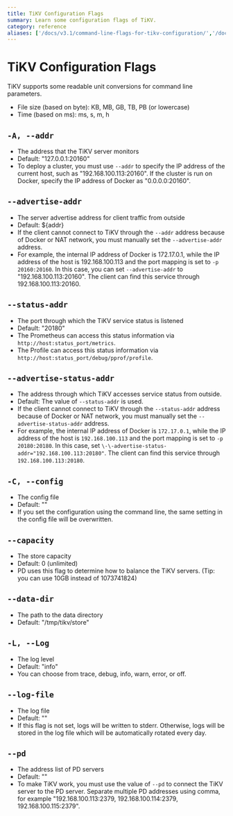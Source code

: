 ```yaml
---
title: TiKV Configuration Flags
summary: Learn some configuration flags of TiKV.
category: reference
aliases: ['/docs/v3.1/command-line-flags-for-tikv-configuration/','/docs/v3.1/reference/configuration/tikv-server/configuration/']
---
```


# TiKV Configuration Flags

TiKV supports some readable unit conversions for command line parameters.

- File size (based on byte): KB, MB, GB, TB, PB (or lowercase)
- Time (based on ms): ms, s, m, h

## `-A, --addr`

- The address that the TiKV server monitors
- Default: "127.0.0.1:20160"
- To deploy a cluster, you must use `--addr` to specify the IP address of the current host, such as "192.168.100.113:20160". If the cluster is run on Docker, specify the IP address of Docker as "0.0.0.0:20160".

## `--advertise-addr`

- The server advertise address for client traffic from outside
- Default: ${addr}
- If the client cannot connect to TiKV through the `--addr` address because of Docker or NAT network, you must manually set the `--advertise-addr` address.
- For example, the internal IP address of Docker is 172.17.0.1, while the IP address of the host is 192.168.100.113 and the port mapping is set to `-p 20160:20160`. In this case, you can set `--advertise-addr` to "192.168.100.113:20160". The client can find this service through 192.168.100.113:20160.

## `--status-addr`

+ The port through which the TiKV service status is listened
+ Default: "20180"
+ The Prometheus can access this status information via `http://host:status_port/metrics`.
+ The Profile can access this status information via `http://host:status_port/debug/pprof/profile`.

## `--advertise-status-addr`

- The address through which TiKV accesses service status from outside.
- Default: The value of `--status-addr` is used.
- If the client cannot connect to TiKV through the `--status-addr` address because of Docker or NAT network, you must manually set the `--advertise-status-addr` address.
- For example, the internal IP address of Docker is `172.17.0.1`, while the IP address of the host is `192.168.100.113` and the port mapping is set to `-p 20180:20180`. In this case, set `\-\-advertise-status-addr="192.168.100.113:20180"`. The client can find this service through `192.168.100.113:20180`.

## `-C, --config`

- The config file
- Default: ""
- If you set the configuration using the command line, the same setting in the config file will be overwritten.

## `--capacity`

- The store capacity
- Default: 0 (unlimited)
- PD uses this flag to determine how to balance the TiKV servers. (Tip: you can use 10GB instead of 1073741824)

## `--data-dir`

- The path to the data directory
- Default: "/tmp/tikv/store"

## `-L, --Log`

- The log level
- Default: "info"
- You can choose from trace, debug, info, warn, error, or off.

## `--log-file`

- The log file
- Default: ""
- If this flag is not set, logs will be written to stderr. Otherwise, logs will be stored in the log file which will be automatically rotated every day.

## `--pd`

- The address list of PD servers
- Default: ""
- To make TiKV work, you must use the value of `--pd` to connect the TiKV server to the PD server. Separate multiple PD addresses using comma, for example "192.168.100.113:2379, 192.168.100.114:2379, 192.168.100.115:2379".
